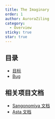 ```yaml
---
title: The Imaginary
order: 1
author: AuroraZiling
category:
  - Overview
sticky: true
star: true
---
```


## 目录

- [目标](goals.md)
- [Bug](bug.md)

## 相关项目文档

- [Sangonomiya 文档](/sangonomiya/)
- [Asta 文档](/asta/)